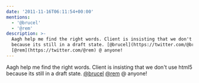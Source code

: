 ```yaml
---
date: '2011-11-16T06:11:54+00:00'
mentions:
  - '@brucel'
  - '@rem'
description: >-
  Aagh help me find the right words. Client is insisting that we don't use html5
  because its still in a draft state. [@brucel](https://twitter.com/@brucel)
  [@rem](https://twitter.com/@rem) @ anyone!
---
```

Aagh help me find the right words. Client is insisting that we don't use html5 because its still in a draft state. [@brucel](https://twitter.com/@brucel) [@rem](https://twitter.com/@rem) @ anyone!
